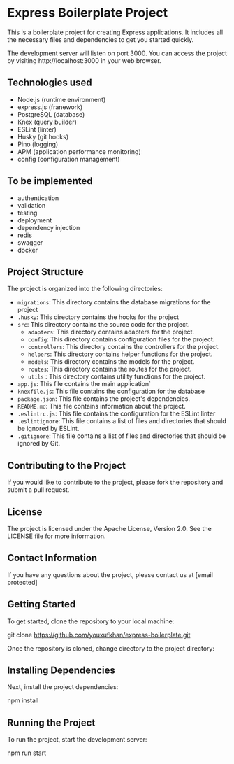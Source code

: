 
# Express Boilerplate Project

This is a boilerplate project for creating Express applications. It includes all the necessary files and dependencies to get you started quickly.


The development server will listen on port 3000. You can access the project by visiting http://localhost:3000 in your web browser.

## Technologies used

* Node.js (runtime environment)
* express.js (franework)
* PostgreSQL (database)
* Knex (query builder)
* ESLint (linter)
* Husky (git hooks)
* Pino (logging)
* APM (application performance monitoring)
* config (configuration management)

## To be implemented

* authentication
* validation
* testing
* deployment
* dependency injection
* redis
* swagger
* docker

## Project Structure

The project is organized into the following directories:

* `migrations`: This directory contains the database migrations for the project
* `.husky`: This directory contains the hooks for the project
* `src`: This directory contains the source code for the project.
    * `adapters`: This directory contains adapters for the project.
    * `config`: This directory contains configuration files for the project.
    * `controllers`: This directory contains the controllers for the project.
    * `helpers`: This directory contains helper functions for the project.
    * `models`: This directory contains the models for the project.
    * `routes`: This directory contains the routes for the project.
    * `utils` : This directory contains utility functions for the project.
* `app.js`: This file contains the main application`
* `knexfile.js`: This file contains the configuration for the database
* `package.json`: This file contains the project's dependencies.
* `README.md`: This file contains information about the project.
* `.eslintrc.js`: This file contains the configuration for the ESLint linter
* `.eslintignore`: This file contains a list of files and directories that should be ignored by ESLint.
* `.gitignore`: This file contains a list of files and directories that should be ignored by Git.


## Contributing to the Project

If you would like to contribute to the project, please fork the repository and submit a pull request.

## License

The project is licensed under the Apache License, Version 2.0. See the LICENSE file for more information.

## Contact Information

If you have any questions about the project, please contact us at [email protected]


## Getting Started

To get started, clone the repository to your local machine:

git clone https://github.com/youxufkhan/express-boilerplate.git


Once the repository is cloned, change directory to the project directory:


## Installing Dependencies

Next, install the project dependencies:

npm install


## Running the Project

To run the project, start the development server:

npm run start
